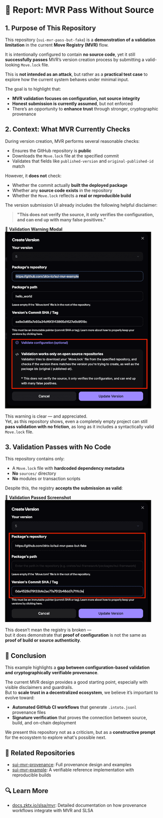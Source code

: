 # 🧾 Report: MVR Pass Without Source

## 1. Purpose of This Repository

This repository (`sui-mvr-pass-but-fake`) is a **demonstration of a validation limitation** in the current **Move Registry (MVR)** flow.

It is intentionally configured to contain **no source code**, yet it still **successfully passes** MVR’s version creation process by submitting a valid-looking `Move.lock` file.

This is **not intended as an attack**, but rather as a **practical test case** to explore how the current system behaves under minimal input.

The goal is to highlight that:

- **MVR validation focuses on configuration, not source integrity**
- **Honest submission is currently assumed**, but not enforced
- There’s an opportunity to **enhance trust** through stronger, cryptographic provenance

## 2. Context: What MVR Currently Checks

During version creation, MVR performs several reasonable checks:

- Ensures the GitHub repository is **public**
- Downloads the `Move.lock` file at the specified commit
- Validates that fields like `published-version` and `original-published-id` match

However, it **does not** check:

- Whether the commit actually **built the deployed package**
- Whether any **source code exists** in the repository
- Whether the `Move.lock` reflects a **real or reproducible build**

The version submission UI already includes the following helpful disclaimer:

> **"This does not verify the source, it only verifies the configuration, and can end up with many false positives."**

📸 **Validation Warning Modal**  
<img src="./screenshots/modal-warning.png" alt="Validation Warning Modal" width="480"/>

This warning is clear — and appreciated.  
Yet, as this repository shows, even a completely empty project can still **pass validation with no friction**, as long as it includes a syntactically valid `Move.lock` file.

## 3. Validation Passes with No Code

This repository contains only:

- A `Move.lock` file with **hardcoded dependency metadata**
- **No** `sources/` directory
- **No** modules or transaction scripts

Despite this, the registry **accepts the submission as valid**:

📸 **Validation Passed Screenshot**  
<img src="./screenshots/validation-passed.png" alt="Validation Passed" width="480"/>

This doesn’t mean the registry is broken —  
but it does demonstrate that **proof of configuration** is not the same as **proof of build or source authenticity**.

## 🧩 Conclusion

This example highlights a **gap between configuration-based validation and cryptographically verifiable provenance**.

The current MVR design provides a good starting point, especially with visible disclaimers and guardrails.  
But to **scale trust in a decentralized ecosystem**, we believe it’s important to evolve toward:

- **Automated GitHub CI workflows** that generate `.intoto.jsonl` provenance files  
- **Signature verification** that proves the connection between source, build, and on-chain deployment

We present this repository not as a criticism, but as a **constructive prompt** for the ecosystem to explore what's possible next.

## 🔗 Related Repositories

- [sui-mvr-provenance](https://github.com/zktx-io/sui-mvr-provenance): Full provenance design and examples  
- [sui-mvr-example](https://github.com/zktx-io/sui-mvr-example): A verifiable reference implementation with reproducible builds

## 🔍 Learn More

- [docs.zktx.io/slsa/mvr](https://docs.zktx.io/slsa/mvr): Detailed documentation on how provenance workflows integrate with MVR and SLSA